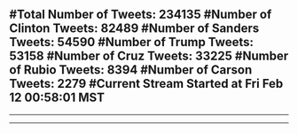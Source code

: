 #Total Number of Tweets: 234135 
#Number of Clinton Tweets: 82489
#Number of Sanders Tweets: 54590
#Number of Trump Tweets: 53158
#Number of Cruz Tweets: 33225
#Number of Rubio Tweets: 8394
#Number of Carson Tweets: 2279
#Current Stream Started at Fri Feb 12 00:58:01 MST
---
---
---

